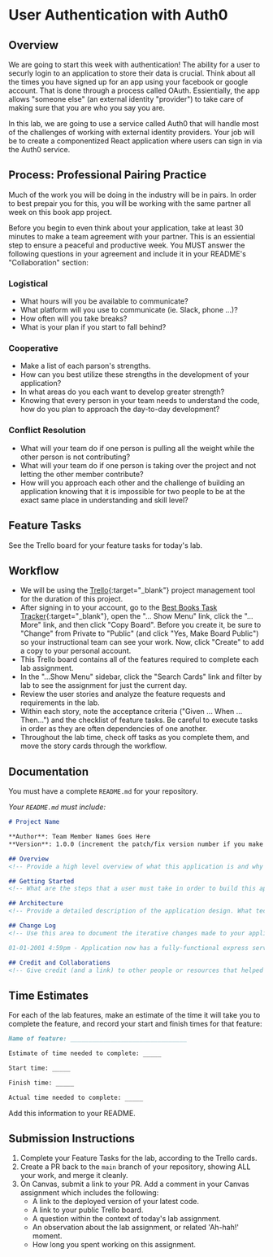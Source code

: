 # User Authentication with Auth0

## Overview

We are going to start this week with authentication! The ability for a user to securly login to an application to store their data is crucial. Think about all the times you have signed up for an app using your facebook or google account. That is done through a process called OAuth. Essientially, the app allows "someone else" (an external identity "provider") to take care of making sure that you are who you say you are. 

In this lab, we are going to use a service called Auth0 that will handle most of the challenges of working with external identity providers. Your job will be to create a componentized React application where users can sign in via the Auth0 service.

## Process: Professional Pairing Practice

Much of the work you will be doing in the industry will be in pairs. In order to best prepair you for this, you will be working with the same partner all week on this book app project.

Before you begin to even think about your application, take at least 30 minutes to make a team agreement with your partner. This is an essiential step to ensure a peaceful and productive week. You MUST answer the following questions in your agreement and include it in your README's "Collaboration" section:

### Logistical

- What hours will you be available to communicate?
- What platform will you use to communicate (ie. Slack, phone ...)?
- How often will you take breaks?
- What is your plan if you start to fall behind?

### Cooperative

- Make a list of each parson's strengths.
- How can you best utilize these strengths in the development of your application?
- In what areas do you each want to develop greater strength? 
- Knowing that every person in your team needs to understand the code, how do you plan to approach the day-to-day development?

### Conflict Resolution

- What will your team do if one person is pulling all the weight while the other person is not contributing?
- What will your team do if one person is taking over the project and not letting the other member contribute? 
- How will you approach each other and the challenge of building an application knowing that it is impossible for two people to be at the exact same place in understanding and skill level?

## Feature Tasks

See the Trello board for your feature tasks for today's lab.

## Workflow

- We will be using the [Trello](https://trello.com/home){:target="_blank"} project management tool for the duration of this project.
- After signing in to your account, go to the [Best Books Task Tracker](https://trello.com/b/qgaCsVVa){:target="_blank"}, open the "... Show Menu" link, click the "... More" link, and then click "Copy Board". Before you create it, be sure to "Change" from Private to "Public" (and click "Yes, Make Board Public") so your instructional team can see your work. Now, click "Create" to add a copy to your personal account.
- This Trello board contains all of the features required to complete each lab assignment.
- In the "...Show Menu" sidebar, click the "Search Cards" link and filter by lab to see the assignment for just the current day.
- Review the user stories and analyze the feature requests and requirements in the lab.
- Within each story, note the acceptance criteria ("Given ... When ... Then...") and the checklist of feature tasks. Be careful to execute tasks in order as they are often dependencies of one another.
- Throughout the lab time, check off tasks as you complete them, and move the story cards through the workflow.

## Documentation

You must have a complete `README.md` for your repository.

_Your `README.md` must include:_

```md
# Project Name

**Author**: Team Member Names Goes Here
**Version**: 1.0.0 (increment the patch/fix version number if you make more commits past your first submission)

## Overview
<!-- Provide a high level overview of what this application is and why you are building it, beyond the fact that it's an assignment for this class. (i.e. What's your problem domain?) -->

## Getting Started
<!-- What are the steps that a user must take in order to build this app on their own machine and get it running? -->

## Architecture
<!-- Provide a detailed description of the application design. What technologies (languages, libraries, etc) you're using, and any other relevant design information. -->

## Change Log
<!-- Use this area to document the iterative changes made to your application as each feature is successfully implemented. Use time stamps. Here's an example:

01-01-2001 4:59pm - Application now has a fully-functional express server, with a GET route for the location resource. -->

## Credit and Collaborations
<!-- Give credit (and a link) to other people or resources that helped you build this application. -->
```

## Time Estimates

For each of the lab features, make an estimate of the time it will take you to complete the feature, and record your start and finish times for that feature:

```markdown
Name of feature: ________________________________

Estimate of time needed to complete: _____

Start time: _____

Finish time: _____

Actual time needed to complete: _____
```

Add this information to your README.

## Submission Instructions

1. Complete your Feature Tasks for the lab, according to the Trello cards.
1. Create a PR back to the `main` branch of your repository, showing ALL your work, and merge it cleanly.
1. On Canvas, submit a link to your PR. Add a comment in your Canvas assignment which includes the following:
    - A link to the deployed version of your latest code.
    - A link to your public Trello board.
    - A question within the context of today's lab assignment.
    - An observation about the lab assignment, or related 'Ah-hah!' moment.
    - How long you spent working on this assignment.

